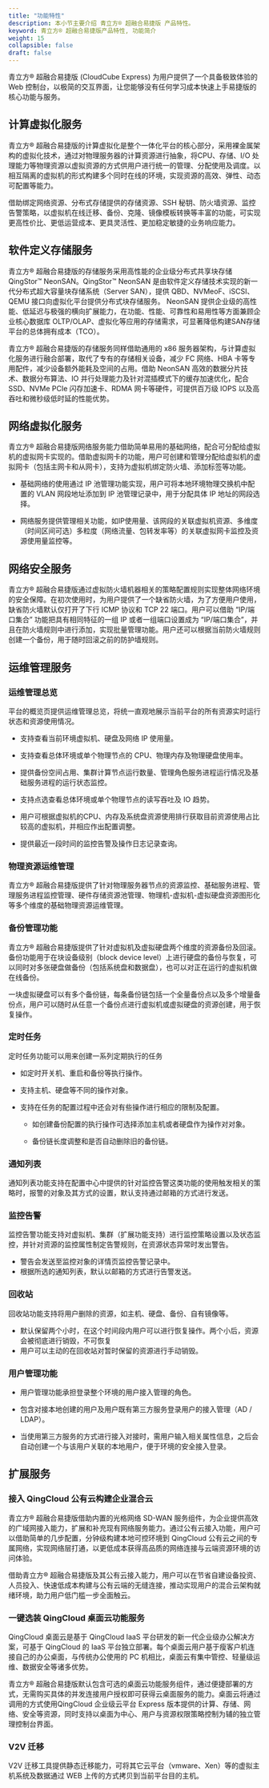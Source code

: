 ```yaml
---
title: "功能特性"
description: 本小节主要介绍 青立方® 超融合易捷版 产品特性。 
keyword: 青立方® 超融合易捷版产品特性, 功能简介 
weight: 15
collapsible: false
draft: false
---
```



青立方® 超融合易捷版 (CloudCube Express) 为用户提供了一个具备极致体验的 Web 控制台，以极简的交互界面，让您能够没有任何学习成本快速上手易捷版的核心功能与服务。

## 计算虚拟化服务

青立方® 超融合易捷版的计算虚拟化是整个一体化平台的核心部分，采用裸金属架构的虚拟化技术，通过对物理服务器的计算资源进行抽象，将CPU、存储、I/O 处理能力等物理资源以虚拟资源的方式供用户进行统一的管理、分配使用及调度。以相互隔离的虚拟机的形式构建多个同时在线的环境，实现资源的高效、弹性、动态可配置等能力。

借助绑定网络资源、分布式存储提供的存储资源、SSH 秘钥、防火墙资源、监控告警策略，以虚拟机在线迁移、备份、克隆、镜像模板转换等丰富的功能，可实现更高性价比、更低运营成本、更具灵活性、更加稳定敏捷的业务响应能力。

## 软件定义存储服务

青立方® 超融合易捷版的存储服务采用高性能的企业级分布式共享块存储 QingStor™ NeonSAN。QingStor™ NeonSAN 是由软件定义存储技术实现的新一代分布式超大容量块存储系统（Server SAN），提供 QBD、NVMeoF、iSCSI、QEMU 接口向虚拟化平台提供分布式块存储服务。 NeonSAN 提供企业级的高性能、低延迟与极强的横向扩展能力，在功能、性能、可靠性和易用性等方面兼顾企业核心数据库 OLTP/OLAP、虚拟化等应用的存储需求，可显著降低构建SAN存储平台的总体拥有成本（TCO）。

青立方® 超融合易捷版的存储服务同样借助通用的 x86 服务器架构，与计算虚拟化服务进行融合部署，取代了专有的存储相关设备，减少 FC 网络、HBA 卡等专用配件，减少设备额外能耗及空间的占用。借助 NeonSAN 高效的数据分片技术、数据分布算法、IO 并行处理能力及针对混插模式下的缓存加速优化，配合 SSD、NVMe PCIe 闪存加速卡、RDMA 网卡等硬件，可提供百万级 IOPS 以及高吞吐和微秒级低时延的性能优势。

## 网络虚拟化服务

青立方® 超融合易捷版网络服务能力借助简单易用的基础网络，配合可分配给虚拟机的虚拟网卡实现的。借助虚拟网卡的功能，用户可创建和管理分配给虚拟机的虚拟网卡（包括主网卡和从网卡），支持为虚拟机绑定防火墙、添加标签等功能。

- 基础网络的使用通过 IP 池管理功能实现，用户可将本地环境物理交换机中配置的 VLAN 网段地址添加到 IP 池管理记录中，用于分配具体 IP 地址的网段选择。

- 网络服务提供管理相关功能，如IP使用量、该网段的关联虚拟机资源、多维度（时间区间可选）多粒度（网络流量、包转发率等）的关联虚拟网卡监控及资源使用量监控等。

## 网络安全服务

青立方® 超融合易捷版通过虚拟防火墙机器相关的策略配置规则实现整体网络环境的安全保障。在初次使用时，为用户提供了一个缺省防火墙，为了方便用户使用，缺省防火墙默认仅打开了下行 ICMP 协议和 TCP 22 端口。用户可以借助 “IP/端口集合” 功能把具有相同特征的一组 IP 或者一组端口设置成为 “IP/端口集合”，并且在防火墙规则中进行添加，实现批量管理功能。用户还可以根据当前防火墙规则创建一个备份，用于随时回滚之前的防护墙规则。

## 运维管理服务

### 运维管理总览

平台的概览页提供运维管理总览，将统一直观地展示当前平台的所有资源实时运行状态和资源使用情况。

- 支持查看当前环境虚拟机、硬盘及网络 IP 使用量。

- 支持查看总体环境或单个物理节点的 CPU、物理内存及物理硬盘使用率。

- 提供备份空间占用、集群计算节点运行数量、管理角色服务进程运行情况及基础服务进程的运行状态监控。

- 支持点选查看总体环境或单个物理节点的读写吞吐及 IO 趋势。

- 用户可根据虚拟机的CPU、内存及系统盘资源使用排行获取目前资源使用占比较高的虚拟机，并相应作出配置调整。

- 提供最近一段时间的监控告警及操作日志记录查询。

### 物理资源运维管理

青立方® 超融合易捷版提供了针对物理服务器节点的资源监控、基础服务进程、管理服务进程监控管理、硬件存储资源池管理、物理机-虚拟机-虚拟硬盘资源图形化等多个维度的基础物理资源运维管理。

### 备份管理功能

青立方® 超融合易捷版提供了针对虚拟机及虚拟硬盘两个维度的资源备份及回滚。备份功能用于在块设备级别（block device level）上进行硬盘的备份与恢复，可以同时对多张硬盘做备份（包括系统盘和数据盘），也可以对正在运行的虚拟机做在线备份。

一块虚拟硬盘可以有多个备份链，每条备份链包括一个全量备份点以及多个增量备份点，用户可以随时从任意一个备份点进行虚拟机或虚拟硬盘的资源创建，用于恢复操作。

### 定时任务

定时任务功能可以用来创建一系列定期执行的任务

- 如定时开关机、重启和备份等执行操作。

- 支持主机、硬盘等不同的操作对象。

- 支持在任务的配置过程中还会对有些操作进行相应的限制及配置。
  
   - 如创建备份配置的执行操作可选择添加主机或者硬盘作为操作对对象。
  
   - 备份链长度调整和是否自动删除旧的备份链。

### 通知列表

通知列表功能支持在配置中心中提供的针对监控告警这类功能的使用触发相关的策略时，报警的对象及其方式的设置，默认支持通过邮箱的方式进行发送。

### 监控告警

监控告警功能支持对虚拟机、集群（扩展功能支持）进行监控策略设置以及状态监控，并针对资源的监控属性制定告警规则，在资源状态异常时发出警告。

- 警告会发送至监控对象的详情页监控告警记录中。
- 根据所选的通知列表，默认以邮箱的方式进行告警发送。

### 回收站

回收站功能支持将用户删除的资源，如主机、硬盘、备份、自有镜像等。

- 默认保留两个小时，在这个时间段内用户可以进行恢复操作。两个小后，资源会被彻底进行销毁，不可恢复
- 用户可以主动的在回收站对暂时保留的资源进行手动销毁。

### 用户管理功能

- 用户管理功能承担登录整个环境的用户接入管理的角色。

- 包含对接本地创建的用户及用户既有第三方服务登录用户的接入管理（AD / LDAP）。

- 当使用第三方服务的方式进行接入对接时，需用户输入相关属性信息，之后会自动创建一个与该用户关联的本地用户，便于环境的安全接入登录。

## 扩展服务

### 接入 QingCloud 公有云构建企业混合云

青立方® 超融合易捷版借助内置的光格网络 SD-WAN 服务组件，为企业提供高效的广域网接入能力，扩展和补充现有网络服务能力。通过公有云接入功能，用户可以借助简单的几步配置，分钟级构建本地可控环境到 QingCloud 公有云之间的专属网络，实现网络层打通，以更低成本获得高品质的网络连接与云端资源环境的访问体验。

借助青立方® 超融合易捷版及其公有云接入能力，用户可以在节省自建设备投资、人员投入、快速低成本构建与公有云端的无缝连接，推动实现用户的混合云架构就绪环境，助力用户低门槛一步全面触云。

### 一键选装 QingCloud 桌面云功能服务

QingCloud 桌面云是基于 QingCloud IaaS 平台研发的新一代企业级办公解决方案，可基于 QingCloud 的 IaaS 平台独立部署。每个桌面云用户基于瘦客户机连接自己的办公桌面，与传统办公使用的 PC 机相比，桌面云有集中管控、轻量级运维、数据安全等诸多优势。

青立方® 超融合易捷版默认包含可选的桌面云功能服务组件，通过便捷部署的方式，无需购买具体的并发连接用户授权即可获得云桌面服务的能力。桌面云将通过调用的方式使用QingCloud 企业级云平台 Express 版本提供的计算、存储、网络、安全等资源，同时支持以桌面为中心、用户与资源权限策略控制为辅的独立管理控制台界面。

### V2V 迁移

V2V 迁移工具提供静态迁移能力，可将其它云平台（vmware、Xen）等的虚拟主机系统及数据通过 WEB 上传的方式拷贝到当前平台目的主机。
